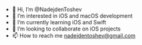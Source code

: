 - 👋 Hi, I’m @NadejdenToshev
- 👀 I’m interested in iOS and macOS  development
- 🌱 I’m currently learning iOS and Swift
- 💞️ I’m looking to collaborate on iOS projects
- 📫 How to reach me nadejdentoshev@gmail.com

<!---
NadejdenToshev/NadejdenToshev is a ✨ special ✨ repository because its `README.md` (this file) appears on your GitHub profile.
You can click the Preview link to take a look at your changes.
--->
